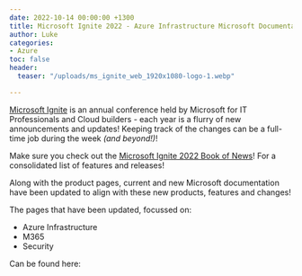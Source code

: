 ```yaml
---
date: 2022-10-14 00:00:00 +1300
title: Microsoft Ignite 2022 - Azure Infrastructure Microsoft Documentation Updates
author: Luke
categories:
- Azure
toc: false
header:
  teaser: "/uploads/ms_ignite_web_1920x1080-logo-1.webp"

---
```

[Microsoft Ignite](https://ignite.microsoft.com/en-US/home?WT.mc_id=AZ-MVP-5004796 "Microsoft Ignite") is an annual conference held by Microsoft for IT Professionals and Cloud builders - each year is a flurry of new announcements and updates! Keeping track of the changes can be a full-time job during the week _(and beyond!)_!

Make sure you check out the [Microsoft Ignite 2022 Book of News](https://news.microsoft.com/ignite-2022-book-of-news/?WT.mc_id=AZ-MVP-5004796 "Microsoft Ignite 2022 - Book of News")! For a consolidated list of features and releases!

Along with the product pages, current and new Microsoft documentation have been updated to align with these new products, features and changes! 

The pages that have been updated, focussed on:

* Azure Infrastructure
* M365
* Security

Can be found here: